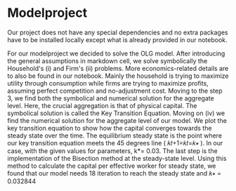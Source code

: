 # Modelproject

Our project does not have any special dependencies and no extra packages have to be installed locally except what is already provided in our notebook.

For our modelproject we decided to solve the OLG model. After introducing the general assumptions in markdown cell, we solve symbolically the Household's (i) and Firm's (ii) problems. More economics-related details are to also be found in our notebook. Mainly the household is trying to maximize utility through consumption while firms are trying to maximize profits, assuming perfect competition and no-adjustment cost. Moving to the step 3, we find both the symbolical and numerical solution for the aggregate level. Here, the crucial aggregation is that of physical capital. The symbolical solution is called the Key Transition Equation. Moving on (iv) we find the numerical solution for the aggregate level of our model. We plot the key transition equation to show how the capital converges towards the steady state over the time. The equilibrium steady state is the point where our key transition equation meets the 45 degrees line ( 𝑘𝑡+1=𝑘𝑡=𝑘∗ ). In our case, with the given values for parameters, k*= 0.03. The last step is the implementation of the Bisection method at the steady-state level. Using this method to calculate the capital per effective worker for steady state, we found that our model needs 18 iteration to reach the steady state and 𝑘∗  = 0.032844
